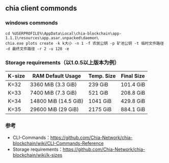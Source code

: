 ## chia client commonds
### windows commonds
    cd %USERPROFILE%\AppData\Local\chia-blockchain\app-1.1.1\resources\app.asar.unpacked\daemon\
    chia.exe plots create -k k大小 -n 1 -f 农民公钥 -p 矿池公钥 -t 临时文件路径 -d 最终文件路径 -r 2 -u 128 -e

### Storage requirements（以1.0.5以上版本为例）
| K-size      | RAM Default Usage| Temp. Size | Final Size |
| ----------- | -------------------- | -------- | ---------- |
| K=32        | 3360 MiB (3.3 GiB)   | 239 GiB  | 101.4 GiB  |
| K=33        | 7400 MiB (7.3 GiB)   | 521 GiB  | 208.8 GiB  |
| K=34        | 14800 MiB (14.5 GiB) | 1041 GiB | 429.8 GiB  |
| K=35        | 29600 MiB (29 GiB)   | 2175 GiB | 884.1 GiB  |

### 参考
- CLI-Commands：https://github.com/Chia-Network/chia-blockchain/wiki/CLI-Commands-Reference
- Storage requirements：https://github.com/Chia-Network/chia-blockchain/wiki/k-sizes

